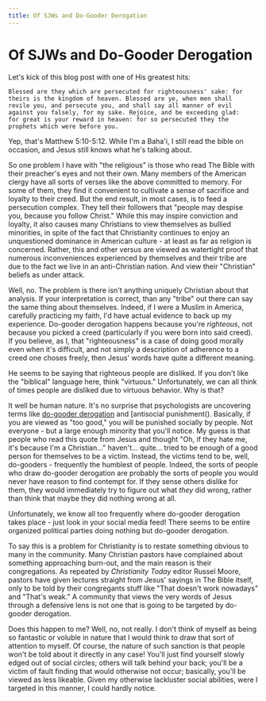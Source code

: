 ```yaml
---
title: Of SJWs and Do-Gooder Derogation
---
```


# Of SJWs and Do-Gooder Derogation

Let's kick of this blog post with one of His greatest hits:

    Blessed are they which are persecuted for righteousness' sake: for
    theirs is the kingdom of heaven. Blessed are ye, when men shall
    revile you, and persecute you, and shall say all manner of evil
    against you falsely, for my sake. Rejoice, and be exceeding glad:
    for great is your reward in heaven: for so persecuted they the
    prophets which were before you.

Yep, that's Matthew 5:10-5:12. While I'm a Baha'i, I still read the
bible on occasion, and Jesus still knows what he's talking about.

So one problem I have with "the religious" is those who read The Bible
with their preacher's eyes and not their own. Many members of the
American clergy have all sorts of verses like the above committed to
memory. For some of them, they find it convenient to cultivate a sense
of sacrifice and loyalty to their creed. But the end result, in most
cases, is to feed a persecution complex. They tell their followers
that "people may despise you, because you follow Christ." While this
may inspire conviction and loyalty, it also causes many Christians to
view themselves as bullied minorities, in spite of the fact that
Christianity continues to enjoy an unquestioned dominance in American
culture - at least as far as religion is concerned. Rather, this and other
versus are viewed as watertight proof that numerous inconveniences
experienced by themselves and their tribe are due to the fact we live
in an anti-Christian nation. And view their "Christian" beliefs as
under attack.

Well, no. The problem is there isn't anything uniquely Christian about
that analysis. If your interpretation is correct, than any "tribe" out
there can say the same thing about themselves. Indeed, if I were a
Muslim in America, carefully practicing my faith, I'd have actual
evidence to back up my experience. Do-gooder derogation happens
because you're _righteous_, not because you picked a creed (particularly
if you were born into said creed). If you believe, as I, that
"righteousness" is a case of doing good morally even when it's
difficult, and not simply a description of adherence to a creed one
choses freely, then Jesus' words have quite a different meaning.

He seems to be saying that righteous people are disliked. If you don't like the
"biblical" language here, think "virtuous." Unfortunately, we can all
think of times people are disliked due to virtuous behavior. Why is that?

It well be human nature. It's no surprise that psychologists are
uncovering terms like [do-gooder derogation]() and [antisocial
punishment(). Basically, if you are viewed as "too good," you will be
punished socially by people. Not everyone - but a large enough
minority that you'll notice. My guess is that people who read this quote from
Jesus and thought "Oh, if they hate me, it's because I'm a
Christian..." haven't... quite... tried to be enough of a good person
for themselves to be a victim. Instead, the victims tend to be, well,
do-gooders - frequently the humblest of people. Indeed, the sorts of
people who draw do-gooder derogation are probably the sorts of
people you would never have reason to find contempt for. If they sense
others dislike for them, they would immediately try to figure out what
*they* did wrong, rather than think that maybe they did nothing wrong
at all.

Unfortunately, we know all too frequently where do-gooder derogation
takes place - just look in your social media feed! There seems to be
entire organized political parties doing nothing but do-gooder
derogation.

To say this is a problem for Christianity is to restate something
obvious to many in the community. Many Christian pastors have complained
about something approaching burn-out, and the main reason is their
congregations. As repeated by _Christianity Today_ editor Russel
Moore, pastors have given lectures straight from Jesus' sayings in
The Bible itself, only to be told by their congregants stuff like
"That doesn't work nowadays" and "That's weak." A community that
views the very words of Jesus through a defensive lens is not one
that is going to be targeted by do-gooder derogation.

Does this happen to me? Well, no, not really. I don't think of myself
as being so fantastic or voluble in nature that I would think to draw
that sort of attention to myself. Of course, the nature of such
sanction is that people won't be told about it directly in any case!
You'll just find yourself slowly edged out of social circles; others
will talk behind your back; you'll be a victim of fault finding that
would otherwise not occur; basically, you'll be viewed as less likeable.
Given my otherwise lackluster social abilities, were I targeted in this
manner, I could hardly notice.
